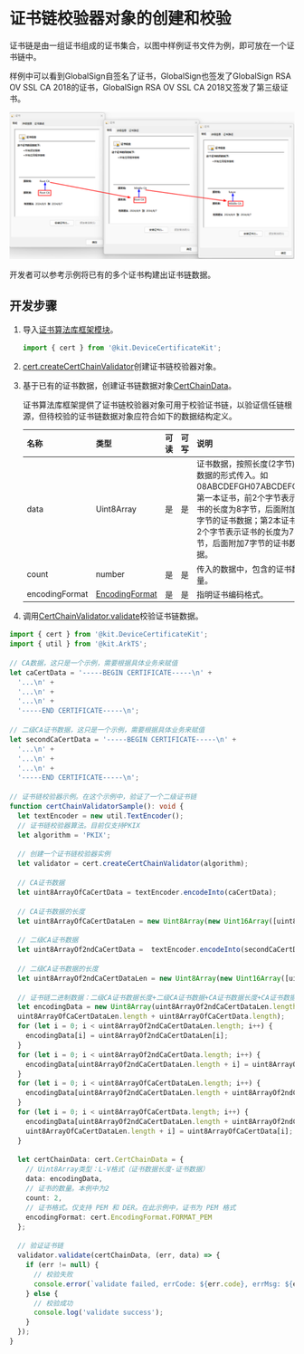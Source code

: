# 证书链校验器对象的创建和校验


证书链是由一组证书组成的证书集合，以图中样例证书文件为例，即可放在一个证书链中。


样例中可以看到GlobalSign自签名了证书，GlobalSign也签发了GlobalSign RSA OV SSL CA 2018的证书，GlobalSign RSA OV SSL CA 2018又签发了第三级证书。


![zh-cn_image_0000001746997074](figures/zh-cn_image_0000001746997074.png)


开发者可以参考示例将已有的多个证书构建出证书链数据。


## 开发步骤

1. 导入[证书算法库框架模块](../../reference/apis-device-certificate-kit/js-apis-cert.md)。
   ```ts
   import { cert } from '@kit.DeviceCertificateKit';
   ```

2. [cert.createCertChainValidator](../../reference/apis-device-certificate-kit/js-apis-cert.md#certcreatecertchainvalidator)创建证书链校验器对象。

3. 基于已有的证书数据，创建证书链数据对象[CertChainData](../../reference/apis-device-certificate-kit/js-apis-cert.md#certchaindata)。
   
   证书算法库框架提供了证书链校验器对象可用于校验证书链，以验证信任链根源，但待校验的证书链数据对象应符合如下的数据结构定义。

   | 名称 | 类型 | 可读 | 可写 | 说明 | 
   | -------- | -------- | -------- | -------- | -------- |
   | data | Uint8Array | 是 | 是 | 证书数据，按照长度(2字节)-数据的形式传入。如08ABCDEFGH07ABCDEFG：第一本证书，前2个字节表示证书的长度为8字节，后面附加8字节的证书数据；第2本证书前2个字节表示证书的长度为7字节，后面附加7字节的证书数据。 | 
   | count | number | 是 | 是 | 传入的数据中，包含的证书数量。 | 
   | encodingFormat | [EncodingFormat](../../reference/apis-device-certificate-kit/js-apis-cert.md#encodingformat) | 是 | 是 | 指明证书编码格式。 | 

4. 调用[CertChainValidator.validate](../../reference/apis-device-certificate-kit/js-apis-cert.md#validate)校验证书链数据。

```ts
import { cert } from '@kit.DeviceCertificateKit';
import { util } from '@kit.ArkTS';

// CA数据，这只是一个示例，需要根据具体业务来赋值
let caCertData = '-----BEGIN CERTIFICATE-----\n' +
  '...\n' +
  '...\n' +
  '...\n' +
  '-----END CERTIFICATE-----\n';

// 二级CA证书数据，这只是一个示例，需要根据具体业务来赋值
let secondCaCertData = '-----BEGIN CERTIFICATE-----\n' +
  '...\n' +
  '...\n' +
  '...\n' +
  '-----END CERTIFICATE-----\n';

// 证书链校验器示例。在这个示例中，验证了一个二级证书链
function certChainValidatorSample(): void {
  let textEncoder = new util.TextEncoder();
  // 证书链校验器算法。目前仅支持PKIX
  let algorithm = 'PKIX';

  // 创建一个证书链校验器实例
  let validator = cert.createCertChainValidator(algorithm);

  // CA证书数据
  let uint8ArrayOfCaCertData = textEncoder.encodeInto(caCertData);

  // CA证书数据的长度
  let uint8ArrayOfCaCertDataLen = new Uint8Array(new Uint16Array([uint8ArrayOfCaCertData.byteLength]).buffer);

  // 二级CA证书数据
  let uint8ArrayOf2ndCaCertData =  textEncoder.encodeInto(secondCaCertData);

  // 二级CA证书数据的长度
  let uint8ArrayOf2ndCaCertDataLen = new Uint8Array(new Uint16Array([uint8ArrayOf2ndCaCertData.byteLength]).buffer);

  // 证书链二进制数据：二级CA证书数据长度+二级CA证书数据+CA证书数据长度+CA证书数据（L-V格式）
  let encodingData = new Uint8Array(uint8ArrayOf2ndCaCertDataLen.length + uint8ArrayOf2ndCaCertData.length +
  uint8ArrayOfCaCertDataLen.length + uint8ArrayOfCaCertData.length);
  for (let i = 0; i < uint8ArrayOf2ndCaCertDataLen.length; i++) {
    encodingData[i] = uint8ArrayOf2ndCaCertDataLen[i];
  }
  for (let i = 0; i < uint8ArrayOf2ndCaCertData.length; i++) {
    encodingData[uint8ArrayOf2ndCaCertDataLen.length + i] = uint8ArrayOf2ndCaCertData[i];
  }
  for (let i = 0; i < uint8ArrayOfCaCertDataLen.length; i++) {
    encodingData[uint8ArrayOf2ndCaCertDataLen.length + uint8ArrayOf2ndCaCertData.length + i] = uint8ArrayOfCaCertDataLen[i];
  }
  for (let i = 0; i < uint8ArrayOfCaCertData.length; i++) {
    encodingData[uint8ArrayOf2ndCaCertDataLen.length + uint8ArrayOf2ndCaCertData.length +
    uint8ArrayOfCaCertDataLen.length + i] = uint8ArrayOfCaCertData[i];
  }

  let certChainData: cert.CertChainData = {
    // Uint8Array类型：L-V格式（证书数据长度-证书数据）
    data: encodingData,
    // 证书的数量。本例中为2
    count: 2,
    // 证书格式。仅支持 PEM 和 DER。在此示例中，证书为 PEM 格式
    encodingFormat: cert.EncodingFormat.FORMAT_PEM
  };

  // 验证证书链
  validator.validate(certChainData, (err, data) => {
    if (err != null) {
      // 校验失败
      console.error(`validate failed, errCode: ${err.code}, errMsg: ${err.message}`);
    } else {
      // 校验成功
      console.log('validate success');
    }
  });
}
```
